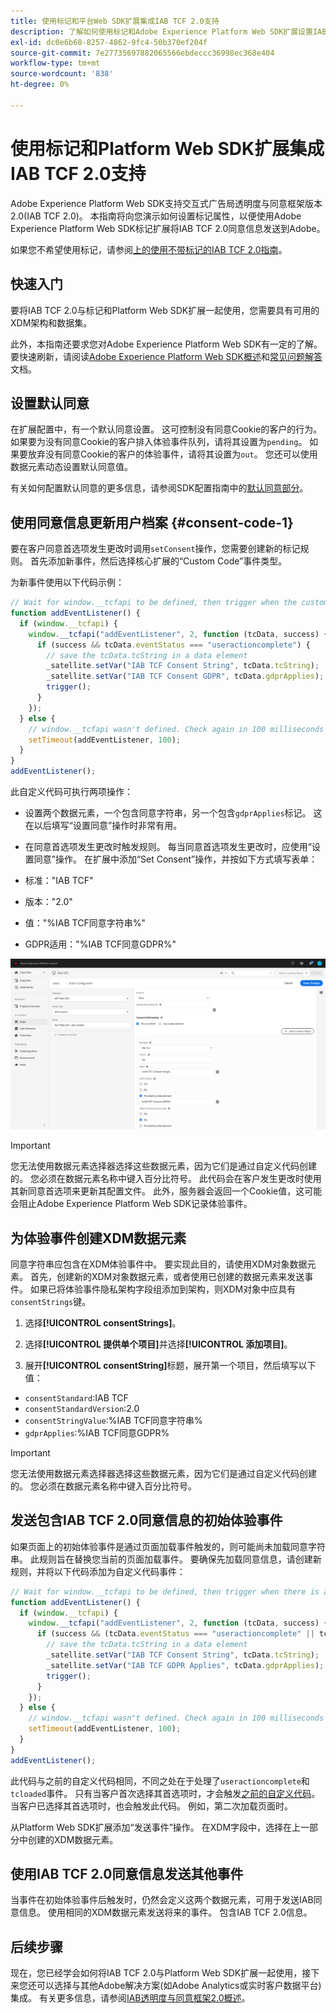 ```yaml
---
title: 使用标记和平台Web SDK扩展集成IAB TCF 2.0支持
description: 了解如何使用标记和Adobe Experience Platform Web SDK扩展设置IAB TCF 2.0同意。
exl-id: dc0e6b68-8257-4862-9fc4-50b370ef204f
source-git-commit: 7e27735697882065566ebdeccc36998ec368e404
workflow-type: tm+mt
source-wordcount: '838'
ht-degree: 0%

---
```


# 使用标记和Platform Web SDK扩展集成IAB TCF 2.0支持

Adobe Experience Platform Web SDK支持交互式广告局透明度与同意框架版本2.0(IAB TCF 2.0)。 本指南将向您演示如何设置标记属性，以便使用Adobe Experience Platform Web SDK标记扩展将IAB TCF 2.0同意信息发送到Adobe。

如果您不希望使用标记，请参阅[上的使用不带标记的IAB TCF 2.0指南](./without-launch.md)。

## 快速入门

要将IAB TCF 2.0与标记和Platform Web SDK扩展一起使用，您需要具有可用的XDM架构和数据集。

此外，本指南还要求您对Adobe Experience Platform Web SDK有一定的了解。 要快速刷新，请阅读[Adobe Experience Platform Web SDK概述](../../home.md)和[常见问题解答](../../web-sdk-faq.md)文档。

## 设置默认同意

在扩展配置中，有一个默认同意设置。 这可控制没有同意Cookie的客户的行为。 如果要为没有同意Cookie的客户排入体验事件队列，请将其设置为`pending`。 如果要放弃没有同意Cookie的客户的体验事件，请将其设置为`out`。 您还可以使用数据元素动态设置默认同意值。

有关如何配置默认同意的更多信息，请参阅SDK配置指南中的[默认同意部分](../../fundamentals/configuring-the-sdk.md#default-consent)。

## 使用同意信息更新用户档案 {#consent-code-1}

要在客户同意首选项发生更改时调用`setConsent`操作，您需要创建新的标记规则。 首先添加新事件，然后选择核心扩展的“Custom Code”事件类型。

为新事件使用以下代码示例：

```javascript
// Wait for window.__tcfapi to be defined, then trigger when the customer has completed their consent and preferences.
function addEventListener() {
  if (window.__tcfapi) {
    window.__tcfapi("addEventListener", 2, function (tcData, success) {
      if (success && tcData.eventStatus === "useractioncomplete") {
        // save the tcData.tcString in a data element
        _satellite.setVar("IAB TCF Consent String", tcData.tcString);
        _satellite.setVar("IAB TCF Consent GDPR", tcData.gdprApplies);
        trigger();
      }
    });
  } else {
    // window.__tcfapi wasn't defined. Check again in 100 milliseconds
    setTimeout(addEventListener, 100);
  }
}
addEventListener();
```

此自定义代码可执行两项操作：

* 设置两个数据元素，一个包含同意字符串，另一个包含`gdprApplies`标记。 这在以后填写“设置同意”操作时非常有用。

* 在同意首选项发生更改时触发规则。 每当同意首选项发生更改时，应使用“设置同意”操作。 在扩展中添加“Set Consent”操作，并按如下方式填写表单：

* 标准：&quot;IAB TCF&quot;
* 版本：&quot;2.0&quot;
* 值：&quot;%IAB TCF同意字符串%&quot;
* GDPR适用：&quot;%IAB TCF同意GDPR%&quot;

![IAB设置同意操作](../../images/consent/iab-tcf/with-launch/iab-action.png)

>[!IMPORTANT]
>
>您无法使用数据元素选择器选择这些数据元素，因为它们是通过自定义代码创建的。 您必须在数据元素名称中键入百分比符号。 此代码会在客户发生更改时使用其新同意首选项来更新其配置文件。 此外，服务器会返回一个Cookie值，这可能会阻止Adobe Experience Platform Web SDK记录体验事件。

## 为体验事件创建XDM数据元素

同意字符串应包含在XDM体验事件中。 要实现此目的，请使用XDM对象数据元素。 首先，创建新的XDM对象数据元素，或者使用已创建的数据元素来发送事件。 如果已将体验事件隐私架构字段组添加到架构，则XDM对象中应具有`consentStrings`键。

1. 选择&#x200B;**[!UICONTROL consentStrings]**。

1. 选择&#x200B;**[!UICONTROL 提供单个项目]**&#x200B;并选择&#x200B;**[!UICONTROL 添加项目]**。

1. 展开&#x200B;**[!UICONTROL consentString]**&#x200B;标题，展开第一个项目，然后填写以下值：

* `consentStandard`:IAB TCF
* `consentStandardVersion`:2.0
* `consentStringValue`:%IAB TCF同意字符串%
* `gdprApplies`:%IAB TCF同意GDPR%

>[!IMPORTANT]
>
>您无法使用数据元素选择器选择这些数据元素，因为它们是通过自定义代码创建的。 您必须在数据元素名称中键入百分比符号。

## 发送包含IAB TCF 2.0同意信息的初始体验事件

如果页面上的初始体验事件是通过页面加载事件触发的，则可能尚未加载同意字符串。 此规则旨在替换您当前的页面加载事件。 要确保先加载同意信息，请创建新规则，并将以下代码添加为自定义代码事件：

```javascript
// Wait for window.__tcfapi to be defined, then trigger when there is a consent string
function addEventListener() {
  if (window.__tcfapi) {
    window.__tcfapi("addEventListener", 2, function (tcData, success) {
      if (success && (tcData.eventStatus === "useractioncomplete" || tcData.eventStatus === "tcloaded")) {
        // save the tcData.tcString in a data element
        _satellite.setVar("IAB TCF Consent String", tcData.tcString);
        _satellite.setVar("IAB TCF GDPR Applies", tcData.gdprApplies);
        trigger();
      }
    });
  } else {
    // window.__tcfapi wasn"t defined. Check again in 100 milliseconds
    setTimeout(addEventListener, 100);
  }
}
addEventListener();
```

此代码与之前的自定义代码相同，不同之处在于处理了`useractioncomplete`和`tcloaded`事件。 只有当客户首次选择其首选项时，才会触发[之前的自定义代码](#consent-code-1)。 当客户已选择其首选项时，也会触发此代码。 例如，第二次加载页面时。

从Platform Web SDK扩展添加“发送事件”操作。 在XDM字段中，选择在上一部分中创建的XDM数据元素。

## 使用IAB TCF 2.0同意信息发送其他事件

当事件在初始体验事件后触发时，仍然会定义这两个数据元素，可用于发送IAB同意信息。 使用相同的XDM数据元素发送将来的事件。 包含IAB TCF 2.0信息。

## 后续步骤

现在，您已经学会如何将IAB TCF 2.0与Platform Web SDK扩展一起使用，接下来您还可以选择与其他Adobe解决方案(如Adobe Analytics或实时客户数据平台)集成。 有关更多信息，请参阅[IAB透明度与同意框架2.0概述](./overview.md)。
